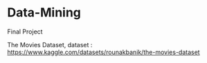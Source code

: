 # Data-Mining
Final Project


The Movies Dataset, dataset : https://www.kaggle.com/datasets/rounakbanik/the-movies-dataset